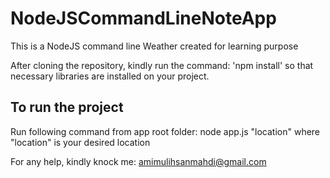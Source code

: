 # NodeJSCommandLineNoteApp
This is a NodeJS command line Weather created for learning purpose

After cloning the repository, kindly run the command: 'npm install' so that necessary libraries are installed on your project.

## To run the project
Run following command from app root folder: node app.js "location" where "location" is your desired location

For any help, kindly knock me: amimulihsanmahdi@gmail.com
